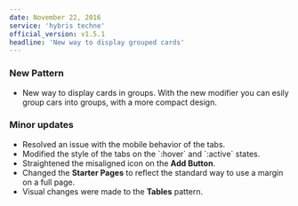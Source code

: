 ```yaml
---
date: November 22, 2016
service: 'hybris techne'
official_version: v1.5.1
headline: 'New way to display grouped cards'
---
```


<h3>New Pattern</h3>
<ul>
	<li>New way to display cards in groups. With the new modifier you can esily group cars into groups, with a more compact design.</li>
</ul>

<h3>Minor updates</h3>
<ul>
    <li>Resolved an issue with the mobile behavior of the tabs.</li>
    <li>Modified the style of the tabs on the `:hover` and `:active` states.</li>
    <li>Straightened the misaligned icon on the <strong>Add Button</strong>.</li>
    <li>Changed the <strong>Starter Pages</strong> to reflect the standard way to use a margin on a full page.</li>
    <li>Visual changes were made to the <strong>Tables</strong> pattern.</li>
</ul>


